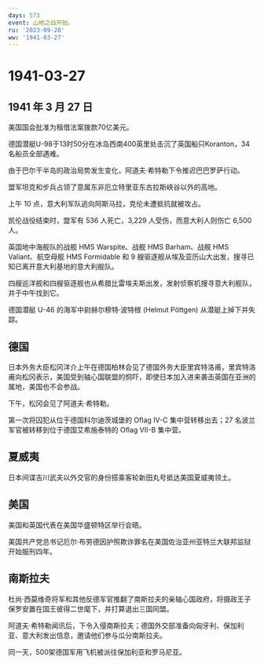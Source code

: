 ```yaml
---
days: 573
event: 山地之战开始。
ru: '2023-09-20'
ww: '1941-03-27'
---
```


# 1941-03-27

## 1941 年 3 月 27 日

美国国会批准为租借法案拨款70亿美元。

德国潜艇U-98于13时50分在冰岛西南400英里处击沉了英国船只Koranton，34名船员全部遇难。

由于巴尔干半岛的政治局势发生变化，阿道夫·希特勒下令推迟巴巴罗萨行动。

盟军坦克和步兵占领了意属东非厄立特里亚东古拉斯峡谷以外的高地。

上午 10 点，意大利军队逃向阿斯马拉，克伦未遭抵抗就被攻占。

凯伦战役结束时，盟军有 536 人死亡，3,229 人受伤，而意大利人则伤亡 6,500
人。

英国地中海舰队的战舰 HMS Warspite、战舰 HMS Barham、战舰 HMS
Valiant、航空母舰 HMS Formidable 和 9
艘驱逐舰从埃及亚历山大出发，搜寻已知已离开意大利基地的意大利舰队。

四艘巡洋舰和四艘驱逐舰也从希腊比雷埃夫斯出发，发射侦察机搜寻意大利舰队，并于中午找到它。

德国潜艇 U-46 的海军中尉赫尔穆特·波特根 (Helmut Pöttgen)
从潜艇上掉下并失踪。

## 德国

日本外务大臣松冈洋介上午在德国柏林会见了德国外务大臣里宾特洛甫，里宾特洛甫向松冈表示，美国受到轴心国联盟的恫吓，即使日本加入进来袭击英国在亚洲的属地，美国也不会参战。

下午，松冈会见了阿道夫·希特勒。

第一次将囚犯从位于德国科尔迪茨城堡的 Oflag IV-C 集中营转移出去；27
名波兰军官被转移到位于德国艾希施泰特的 Oflag VII-B 集中营。

## 夏威夷

日本间谍吉川武夫以外交官的身份搭乘客轮新田丸号抵达美国夏威夷领土。

## 美国

美国和英国代表在美国华盛顿特区举行会晤。

美国共产党总书记厄尔·布劳德因护照欺诈罪名在美国佐治亚州亚特兰大联邦监狱开始服刑四年。

## 南斯拉夫

杜尚·西莫维奇将军和其他反德军官推翻了南斯拉夫的亲轴心国政府，将摄政王子保罗安置在国王彼得二世麾下，并打算退出三国同盟。

阿道夫·希特勒闻讯后，下令入侵南斯拉夫；德国外交部准备向匈牙利、保加利亚、意大利发出信息，邀请他们参与瓜分南斯拉夫。

同一天，500架德国军用飞机被派往保加利亚和罗马尼亚。